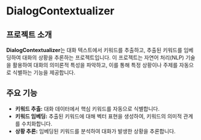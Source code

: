 # DialogContextualizer

## 프로젝트 소개
**DialogContextualizer**는 대화 텍스트에서 키워드를 추출하고, 추출된 키워드를 임베딩하여 대화의 상황을 추론하는 프로젝트입니다. 이 프로젝트는 자연어 처리(NLP) 기술을 활용하여 대화의 의미론적 특성을 파악하고, 이를 통해 특정 상황이나 주제를 자동으로 식별하는 기능을 제공합니다.

## 주요 기능
- **키워드 추출:** 대화 데이터에서 핵심 키워드를 자동으로 식별합니다.
- **키워드 임베딩:** 추출된 키워드에 대해 벡터 표현을 생성하여, 키워드의 의미적 관계를 수치화합니다.
- **상황 추론:** 임베딩된 키워드를 분석하여 대화가 발생한 상황을 추론합니다.
